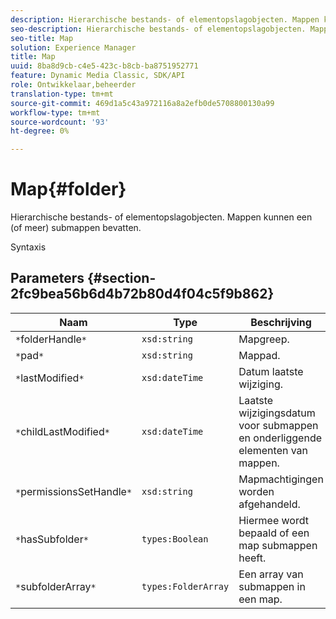 ```yaml
---
description: Hierarchische bestands- of elementopslagobjecten. Mappen kunnen een (of meer) submappen bevatten.
seo-description: Hierarchische bestands- of elementopslagobjecten. Mappen kunnen een (of meer) submappen bevatten.
seo-title: Map
solution: Experience Manager
title: Map
uuid: 8ba8d9cb-c4e5-423c-b8cb-ba8751952771
feature: Dynamic Media Classic, SDK/API
role: Ontwikkelaar,beheerder
translation-type: tm+mt
source-git-commit: 469d1a5c43a972116a8a2efb0de5708800130a99
workflow-type: tm+mt
source-wordcount: '93'
ht-degree: 0%

---
```



# Map{#folder}

Hierarchische bestands- of elementopslagobjecten. Mappen kunnen een (of meer) submappen bevatten.

Syntaxis

## Parameters {#section-2fc9bea56b6d4b72b80d4f04c5f9b862}

| Naam | Type | Beschrijving |
|---|---|---|
| `*`folderHandle`*` | `xsd:string` | Mapgreep. |
| `*`pad`*` | `xsd:string` | Mappad. |
| `*`lastModified`*` | `xsd:dateTime` | Datum laatste wijziging. |
| `*`childLastModified`*` | `xsd:dateTime` | Laatste wijzigingsdatum voor submappen en onderliggende elementen van mappen. |
| `*`permissionsSetHandle`*` | `xsd:string` | Mapmachtigingen worden afgehandeld. |
| `*`hasSubfolder`*` | `types:Boolean` | Hiermee wordt bepaald of een map submappen heeft. |
| `*`subfolderArray`*` | `types:FolderArray` | Een array van submappen in een map. |

